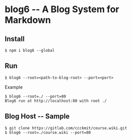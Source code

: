 # blog6 -- A Blog System for Markdown

## Install

```
$ npm i blog6 --global
```

## Run

```
$ blog6 --root=<path-to-blog-root> --port=<port>
```

Example

```
$ blog6 --root=./ --port=80
Blog6 run at http://localhost:80 with root ./
```

## Blog Host -- Sample


```
$ git clone https://gitlab.com/ccckmit/course.wiki.git
$ blog6 --root=./course.wiki --port=80
```





